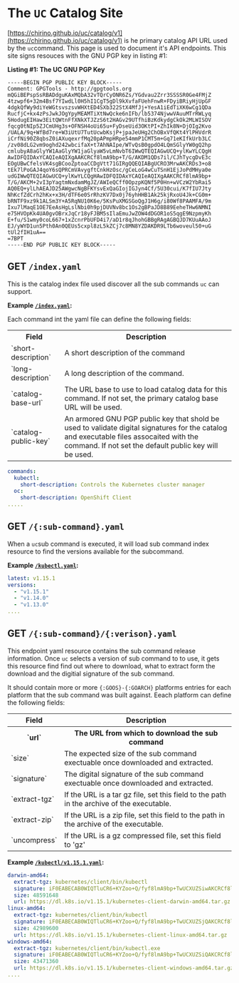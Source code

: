 # The `UC` Catalog Site

[https://chirino.github.io/uc/catalog/v1](https://chirino.github.io/uc/catalog/v1) is he primary catalog API URL used by the `uc`command.  This page is used to document it's API endpoints.  This site signs resouces with the GNU PGP key in listing #1:



**Listing #1: The UC GNU PGP Key**

```
-----BEGIN PGP PUBLIC KEY BLOCK-----
Comment: GPGTools - http://gpgtools.org
mQGiBEPspSsRBADdguKAxMQbA32vTQrCyONR6Zs/YGdvau2Zrr3SSSSR0Ge4FMjZ
4tzwpf6+32m4Bsf7YIwdLl0H5hI1CgT5gDl9kXvfaFUehFnwR+FDyiBRiyHjUpGF
4dgkQfWy9diYeWGtsvszsvWHXtED4SXb322StX4MfJj+YesA1iEdTiXK6wCg1QDa
RucfjC+kx4zPsJwkJOgYpyMEAMTiXtNwQcke6nIFb/lb5374NjwwVAuuMTrRWLyq
5HodugEIHaw3EitQWtnFfXNkXTJZzS6t2HAGv29UTfhiBzKdkydgCkOk2MLWISOV
fqcg0tNIp5ZJCmUHg3s+OFNSH4oUi65u+FyDseUid3OKtPI+ZhIk8N+DjOIg2Kvo
/UALA/9q+WfBd7re+W3iUtU7TutUcwbKsjP+jpaJeUHg2ChOBxVfQKt4YlPHVdrR
iCrfNi90Z8qbsZ0iAXuqexrfMq20pAPmpHRpe54mmP1CMT5m+Gq71eKIfkUrb3LC
/zv08dLG2vm9oghd242wbcifaX+t7AhNAIpe/WTvQsB0gpdO4LQmSGlyYW0gQ2hp
cmlubyA8aGlyYW1AaGlyYW1jaGlyaW5vLmNvbT6IWwQTEQIAGwUCQ+ylKwYLCQgH
AwIDFQIDAxYCAQIeAQIXgAAKCRCf8lmA9bp+T/G/AKDM1QDs7il/CJhTycgDvE3c
EOgUBwCfelsVK4sgBCooZptoaCCDgVtt71GIRgQQEQIABgUCRO3MrwAKCRDs3+o8
tEk7lPoGAJ4qoY6sQPRCmVAvygftCnkHzOsc/gCeLoG4wCuTSnH1EjJoPdMHya0e
udGIWwQTEQIAGwUCQ+ylKwYLCQgHAwIDFQIDAxYCAQIeAQIXgAAKCRCf8lmA9bp+
T/G/AKCM+2vI3pYagtmNxdamMgJZ/AWIeQCff0OpzpKQNf5P0Hn+wVCzW2YbRai5
AQ0EQ+ylLhAEAJD25AWgwcNgBFKYsvExQaGIojIGJyn4Cf/5U30cui/K7fIU7Jty
NhKcfZdCrh2hKx+x3H/dTF6e0SrRhzKV7Dx0j76yhHHB1Ak25kjRxoU4Jk+CG0m+
bRNTF9xz9k1ALSm3Y+A5RqNU10K6e/5KsPuXMGSGoQgJ1H6g/i80Wf8PAAMFA/9m
Ixu7lMaqE1OE7EeAsHgLslNbi0h9pjDUVNv8bc1Os2gBPaJD8B89EeheTHw6NMNI
e75HVOpKk4UA0gvOBrxJqCr18yFJBM5sIlaEmuJwZOW4dDGOR1oS5qgE9NzpmyKh
E+fu/S1wmy0coL667+1xZcnrPbUFD4i7/aD1r8qJhohGBBgRAgAGBQJD7KUuAAoJ
EJ/yWYD1un5Pth0An0QEUs5cxpl8zL5kZCj7c8MN8YZDAKDR9LTb6woveul50+uG
tUl2fIH1uA==
=7BPT
-----END PGP PUBLIC KEY BLOCK-----
```

## GET `/index.yaml`

This is the catalog index file used discover all the sub commands `uc` can support.  


**Example [`/index.yaml`](https://chirino.github.io/uc/catalog/v1/index.yaml):**

Each command int the yaml file can define the following fields:

<table>
<tr><th>Field</th><th>Description</th></tr>
<tr><td>`short-description`</td><td>A short description of the command</td></tr>
<tr><td>`long-description`</td><td>A long description of the command.</td></tr>
<tr><td>`catalog-base-url`</td><td>The URL base to use to load catalog data for this command. If not set, the primary catalog base URL will be used.</td></tr>
<tr><td>`catalog-public-key`</td><td>An armored GNU PGP public key that shold be used to validate digital signatures for the catalog and executable files assocaited with the command. If not set the default public key will be used.</td></tr>
</table>

```yaml
commands:
  kubectl:
    short-description: Controls the Kubernetes cluster manager
  oc:
    short-description: OpenShift Client  
.....
```

## GET `/{:sub-command}.yaml`

When a `uc`sub command is executed, it will load sub command index resource to find the versions available for the subcommand.

**Example [`/kubectl.yaml`](https://chirino.github.io/uc/catalog/v1/kubectl.yaml):**

```yaml
latest: v1.15.1
versions:
  - "v1.15.1"
  - "v1.14.0"
  - "v1.13.0"
....  
```
## GET `/{:sub-command}/{:verison}.yaml`

This endpoint yaml resource contains the sub command release information. Once `uc` selects a version of sub command to to use, it gets this resource find find out where to download, what to extract form the download and the digitial signature of the sub command. 

It should contain more or more `{:GOOS}-{:GOARCH}` platforms entries for each platform that the sub command was built against.  Eeach platform can define the following fields:

<table>
<tr><th>Field</th><th>Description</th></tr>
<tr><th>`url`</th><th>The URL from which to download the sub command</th></tr>
<tr><td>`size`</td><td>The expected size of the sub command exectuable once downloaded and extracted.</td></tr>
<tr><td>`signature`</td><td>The digital signature of the  sub command exectuable once downloaded and extracted.</td></tr>
<tr><td>`extract-tgz`</td><td>If the URL is a tar gz file, set this field to the path in the archive of the executable.</td></tr>
<tr><td>`extract-zip`</td><td>If the URL is a zip file, set this field to the path in the archive of the executable.</td></tr>
<tr><td>`uncompress`</td><td>If the URL is a gz compressed file, set this field to 'gz'</td></tr>
</table>

**Example [`/kubectl/v1.15.1.yaml`](https://chirino.github.io/uc/catalog/v1/kubectl/v1.15.1.yaml):**
```yaml
darwin-amd64:
  extract-tgz: kubernetes/client/bin/kubectl
  signature: iF0EABECAB0WIQTluCR6+KYZoo+Q/fyf8lmA9bp+TwUCXUZSiwAKCRCf8lmA9bp+TzJYAJ40aN4f7SubrkJeYNwXYbSeE0Z4AwCbB3CrXO1zhhH5ICLdKBGVPM3Chhg=
  size: 48591648
  url: https://dl.k8s.io/v1.15.1/kubernetes-client-darwin-amd64.tar.gz
linux-amd64:
  extract-tgz: kubernetes/client/bin/kubectl
  signature: iF0EABECAB0WIQTluCR6+KYZoo+Q/fyf8lmA9bp+TwUCXUZSjQAKCRCf8lmA9bp+T6RnAKCtyQhiBhnCsgxSl/ZlZm2Cc1XDxgCgglHSEGjBer/5t64Rhz5fmph394s=
  size: 42989600
  url: https://dl.k8s.io/v1.15.1/kubernetes-client-linux-amd64.tar.gz
windows-amd64:
  extract-tgz: kubernetes/client/bin/kubectl.exe
  signature: iF0EABECAB0WIQTluCR6+KYZoo+Q/fyf8lmA9bp+TwUCXUZSiQAKCRCf8lmA9bp+TybFAKC4/vhJWvP8yIJ+zfCnKCp/xRUHUQCghqV1H/9YhvFuHgHz1W6HsU4Qs90=
  size: 43471360
  url: https://dl.k8s.io/v1.15.1/kubernetes-client-windows-amd64.tar.gz
....  
```


